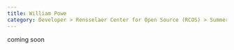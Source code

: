 ```yaml
---
title: William Powe
category: Developer > Rensselaer Center for Open Source (RCOS) > Summer 2024
---
```


coming soon